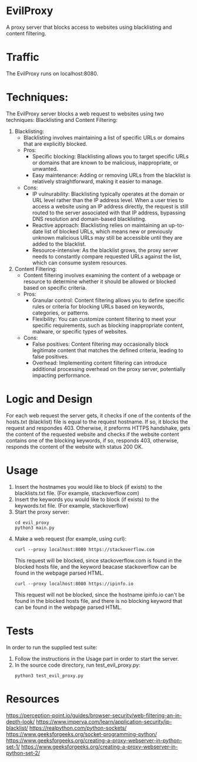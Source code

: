 # EvilProxy
A proxy server that blocks access to websites using blacklisting and content filtering.

# Traffic

The EvilProxy runs on localhost:8080.

# Techniques:

The EvilProxy server blocks a web request to websites using two techniques: Blacklisting and Content Filtering:

1. Blacklisting:
   - Blacklisting involves maintaining a list of specific URLs or domains that are explicitly blocked.
   - Pros:
     - Specific blocking: Blacklisting allows you to target specific URLs or domains that are known to be malicious, inappropriate, or unwanted.
     - Easy maintenance: Adding or removing URLs from the blacklist is relatively straightforward, making it easier to manage.
   - Cons:
     - IP vulnurability: Blacklisting typically operates at the domain or URL level rather than the IP address level. When a user tries to access a website using an IP address directly, the request is still routed to the server associated with that IP address, bypassing DNS resolution and domain-based blacklisting.
     - Reactive approach: Blacklisting relies on maintaining an up-to-date list of blocked URLs, which means new or previously unknown malicious URLs may still be accessible until they are added to the blacklist.
     - Resource-intensive: As the blacklist grows, the proxy server needs to constantly compare requested URLs against the list, which can consume system resources.
2. Content Filtering:
   - Content filtering involves examining the content of a webpage or resource to determine whether it should be allowed or blocked based on specific criteria.
   - Pros:
     - Granular control: Content filtering allows you to define specific rules or criteria for blocking URLs based on keywords, categories, or patterns. 
     - Flexibility: You can customize content filtering to meet your specific requirements, such as blocking inappropriate content, malware, or specific types of websites.
   - Cons:
     - False positives: Content filtering may occasionally block legitimate content that matches the defined criteria, leading to false positives.
     - Overhead: Implementing content filtering can introduce additional processing overhead on the proxy server, potentially impacting performance.

# Logic and Design

For each web request the server gets, it checks if one of the contents of the hosts.txt (blacklist) file is equal
to the request hostname. If so, it blocks the request and respondes 403. Otherwise, it preforms HTTPS handshake, gets the content of the requested website and checks if the website content contains one of the blocking keywords, if so, responds 403, otherwise, responds the content of the website with status 200 OK.

# Usage

1. Insert the hostnames you would like to block (if exists) to the blacklists.txt file. (For example, stackoverflow.com)
2. Insert the keywords you would like to block (if exists) to the keywords.txt file. (For example, stackoverflow)
3. Start the proxy server:
    ```
    cd evil_proxy
    python3 main.py
    ```
4. Make a web request (for example, using curl):
    ```
    curl --proxy localhost:8080 https://stackoverflow.com
    ```
    This request will be blocked, since stackoverflow.com is found in the blocked hosts file, and the keyword beacase stackoverflow can be found in the webpage parsed HTML.
    ```
    curl --proxy localhost:8080 https://ipinfo.io
    ```
    This request will not be blocked, since the hostname ipinfo.io can't be found in the blocked hosts file, and there is no blocking keyword that can be found in the webpage parsed HTML.

# Tests

In order to run the supplied test suite:
1. Follow the instructions in the Usage part in order to start the server.
2. In the source code directory, run test_evil_proxy.py:
    ```
    python3 test_evil_proxy.py
    ```

# Resources

https://perception-point.io/guides/browser-security/web-filtering-an-in-depth-look/
https://www.imperva.com/learn/application-security/ip-blacklist/
https://realpython.com/python-sockets/
https://www.geeksforgeeks.org/socket-programming-python/
https://www.geeksforgeeks.org/creating-a-proxy-webserver-in-python-set-1/
https://www.geeksforgeeks.org/creating-a-proxy-webserver-in-python-set-2/